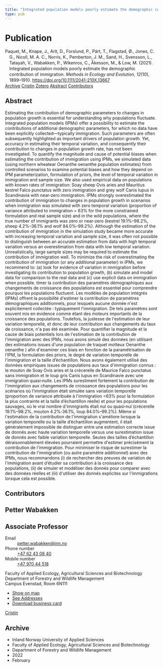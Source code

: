 ```yaml
---
title: "Integrated population models poorly estimate the demographic contribution of immigration"
type: pub
---
```

<h1>Publication</h1>
<article id="csl-bib-container-RI7MYS2M" class="csl-bib-container">
  <div class="csl-bib-body" style="line-height: 1.35; padding-left: 1em; text-indent:-1em;">
  <div class="csl-entry">Paquet, M., Knape, J., Arlt, D., Forslund, P., P&#xE4;rt, T., Flagstad, &#xD8;., Jones, C. G., Nicoll, M. A. C., Norris, K., Pemberton, J. M., Sand, H., Svensson, L., Tatayah, V., Wabakken, P., Wikenros, C., &#xC5;kesson, M., &amp; Low, M. (2021). Integrated population models poorly estimate the demographic contribution of immigration. <i>Methods in Ecology and Evolution</i>, <i>12</i>(10), 1899&#x2013;1910. <a href="https://doi.org/10.1111/2041-210X.13667">https://doi.org/10.1111/2041-210X.13667</a></div>
</div>
  <div class="csl-bib-buttons">
    <a href="#taxonomy-article-RI7MYS2M" class="csl-bib-button">Archive</a>
    <a href="https://app.cristin.no/results/show.jsf?id=1999610" alt="Cristin URL" class="csl-bib-button">Cristin</a>
    <a href="http://zotero.org/groups/5022929/items/RI7MYS2M" alt="Zotero URL" class="csl-bib-button">Zotero</a>
    <a href="#abstract-article-RI7MYS2M" class="csl-bib-button">Abstract</a>
    <a href="#contributors-article-RI7MYS2M" class="csl-bib-button">Contributors</a>
  </div>
  <div id="csl-bib-meta-container-RI7MYS2M"></div>
</article>
<div id="csl-bib-meta-RI7MYS2M" class="csl-bib-meta">
  <article id="abstract-article-RI7MYS2M" class="abstract-article">
    <h1>Abstract</h1>
    Estimating the contribution of demographic parameters to changes in population growth is essential for understanding why populations fluctuate. Integrated population models (IPMs) offer a possibility to estimate the contributions of additional demographic parameters, for which no data have been explicitly collected—typically immigration. Such parameters are often subsequently highlighted as important drivers of population growth. Yet, accuracy in estimating their temporal variation, and consequently their contribution to changes in population growth rate, has not been investigated. To quantify the magnitude and cause of potential biases when estimating the contribution of immigration using IPMs, we simulated data (using northern wheatear Oenanthe oenanthe population estimates) from controlled scenarios to examine potential biases and how they depend on IPM parameterization, formulation of priors, the level of temporal variation in immigration and sample size. We also used empirical data on populations with known rates of immigration: Soay sheep Ovis aries and Mauritius kestrel Falco punctatus with zero immigration and grey wolf Canis lupus in Scandinavia with near‐zero immigration. IPMs strongly overestimated the contribution of immigration to changes in population growth in scenarios when immigration was simulated with zero temporal variation (proportion of variance attributed to immigration = 63% for the more constrained formulation and real sample size) and in the wild populations, where the true number of immigrants was zero or near‐zero (kestrel 19.1%–98.2%, sheep 4.2%–36.1% and wolf 84.0%–99.2%). Although the estimation of the contribution of immigration in the simulation study became more accurate with increasing temporal variation and sample size, it was often not possible to distinguish between an accurate estimation from data with high temporal variation versus an overestimation from data with low temporal variation. Unrealistically, large sample sizes may be required to estimate the contribution of immigration well. To minimize the risk of overestimating the contribution of immigration (or any additional parameter) in IPMs, we recommend to: (a) look for evidence of variation in immigration before investigating its contribution to population growth, (b) simulate and model data for comparison to the real data and (c) use explicit data on immigration when possible.
timer la contribution des paramètres démographiques aux changements de croissance des populations est essentiel pour comprendre pourquoi les populations fluctuent. Les modèles de population intégrés (IPMs) offrent la possibilité d'estimer la contribution de paramètres démographiques additionnels, pour lesquels aucune donnée n'est explicitement collectée : typiquement l'immigration. De tels paramètres sont souvent mis en évidence comme étant des moteurs importants de la croissance des populations. Toutefois, la justesse de l'estimation de leur variation temporelle, et donc de leur contribution aux changements du taux de croissance, n'a pas été examinée. Pour quantifier la magnitude et la cause de biais potentiels lors de l'estimation de la contribution de l'immigration avec des IPMs, nous avons simulé des données (en utilisant des estimations issues d'une population de traquet motteux Oenanthe oenanthe ) afin d'examiner ces biais en fonction de la paramétrisation de l’IPM, la formulation des priors, le degré de variation temporelle de l'immigration et la taille d’échantillon. Nous avons également utilisé des données empiriques issues de populations aux taux d'immigration connus : le mouton de Soay Ovis aries et la crécerelle de Maurice Falco punctatus sans immigration et le loup gris Canis lupus en Scandinavie avec une immigration quasi‐nulle. Les IPMs surestiment fortement la contribution de l'immigration aux changements de croissance des populations pour les scénarios où l'immigration était simulée sans variation temporelle (proportion de variance attribuée à l'immigration =63% pour la formulation la plus contrainte et la taille d’échantillon réelle) et pour les populations sauvages, où le vrai nombre d'immigrants était nul ou quasi‐nul (crécerelle 19.1%–98.2%, mouton 4.2%‐36.1%, loup 84.0%–99.2%). Même si l'estimation de la contribution de l'immigration s'améliore lorsque la variation temporelle ou la taille d’échantillon augmentent, il était généralement impossible de distinguer entre une estimation correcte issue de donnés avec haute variation temporelle versus une surestimation issue de donnés avec faible variation temporelle. Seules des tailles d’échantillon déraisonnablement élevées pourraient permettre d'estimer précisément la contribution de l'immigration. Pour minimiser le risque de surestimer la contribution de l'immigration (ou autre paramètre additionnel) avec des IPMs, nous recommandons (i) de rechercher des preuves de variation de l'immigration avant d’étudier sa contribution à la croissance des populations, (ii) de simuler et modéliser des donnés pour comparer avec des données réelles et (iii) d'utiliser des donnés explicites sur l'immigrations lorsque cela est possible.
  </article>
  <article id="contributors-article-RI7MYS2M" class="contributors-article">
    <h1>Contributors</h1>
    <div class="personas">
<div class="vrtx-hinn-person-card">
<div class="photo">
<i class="lar la-user-circle missing-person"></i>
</div>
<div class="info">
<hgroup><h1>Petter Wabakken</h1>
<h2>Associate Professor</h2>
</hgroup><dl>
<dt>Email</dt>
<dd>
<a href="mailto:petter.wabakken@inn.no">petter.wabakken@inn.no</a>
</dd>
<dt>Phone number</dt>
<dd><a href="tel:+4762430840">
+47 62 43 08 40
</a></dd>
<dt>Mobile number</dt>
<dd><a href="tel:+4797044518">
+47 970 44 518
</a></dd>
</dl>
<p>
Faculty of Applied Ecology, Agricultural Sciences and Biotechnology<br>
Department of Forestry and Wildlife Management<br>
Campus Evenstad,
Room 6N111
</p>
<ul class="vrtx-hinn-links">
<li><a href="https://www.google.com/maps?q=61.42516,11.07813">Show on map</a></li>
<li><a href="https://www.inn.no/english/find-an-employee/petter-wabakken.html#vrtx-hinn-addresses">See Addresses</a></li>
<li><a href="https://www.inn.no/english/find-an-employee/petter-wabakken.html?vrtx=vcf">Download business card</a></li>
</ul>
</div>
</div>
<a href="https://app.cristin.no/persons/show.jsf?id=328337" alt="Cristin URL" class="personas-cristin">Cristin</a>
</div>
  </article>
  <article id="taxonomy-article-RI7MYS2M" class="taxonomy-article">
    <h1>Archive</h1>
    <ul>
      <li>Inland Norway University of Applied Sciences</li>
      <li>Faculty of Applied Ecology, Agricultural Sciences and Biotechnology</li>
      <li>Department of Forestry and Wildlife Management</li>
      <li>2022</li>
      <li>February</li>
    </ul>
  </article>
</div>
